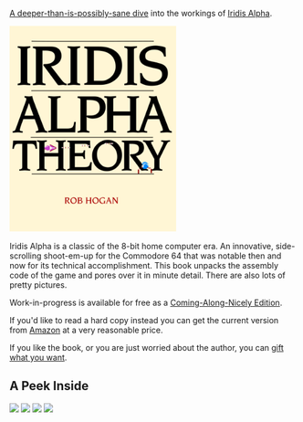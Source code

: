 
[A deeper-than-is-possibly-sane dive](https://github.com/mwenge/iatheory/raw/main/out/iatheory_scrapbook.pdf) into the workings of [Iridis Alpha](https://github.com/mwenge/iridisalpha/).

[<img height=360 src="https://github.com/mwenge/iatheory/raw/main/docs/cover_front.png">](https://github.com/mwenge/iatheory/raw/main/out/iatheory_scrapbook.pdf)

Iridis Alpha is a classic of the 8-bit home computer era. An innovative,
side-scrolling shoot-em-up for the Commodore 64 that was notable then and now
for its technical accomplishment. This book unpacks the assembly code of the
game and pores over it in minute detail. There are also lots of pretty
pictures.

Work-in-progress is available for free as a [Coming-Along-Nicely Edition](https://github.com/mwenge/iatheory/raw/main/out/iatheory_scrapbook.pdf).

If you'd like to read a hard copy instead you can get the current version from [Amazon](https://www.amazon.de/dp/B0C1J2WRCM) at a very reasonable price.

If you like the book, or you are just worried about the author, you can [gift what you want](https://www.paypal.com/paypalme/hoganrobert).

## A Peek Inside
<img height=360 src="https://github.com/mwenge/iatheory/raw/main/docs/page1.png">
<img height=360 src="https://github.com/mwenge/iatheory/raw/main/docs/page2.png">
<img height=360 src="https://github.com/mwenge/iatheory/raw/main/docs/page3.png">
<img height=360 src="https://github.com/mwenge/iatheory/raw/main/docs/page4.png">
